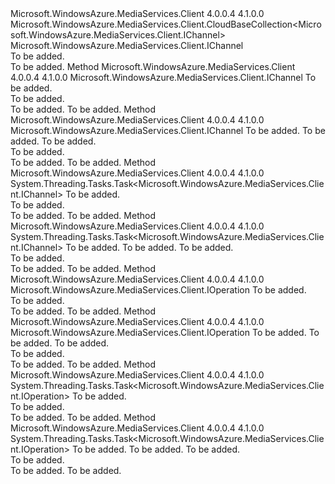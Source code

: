 <Type Name="ChannelBaseCollection" FullName="Microsoft.WindowsAzure.MediaServices.Client.ChannelBaseCollection">
  <TypeSignature Language="C#" Value="public sealed class ChannelBaseCollection : Microsoft.WindowsAzure.MediaServices.Client.CloudBaseCollection&lt;Microsoft.WindowsAzure.MediaServices.Client.IChannel&gt;" />
  <TypeSignature Language="ILAsm" Value=".class public auto ansi sealed beforefieldinit ChannelBaseCollection extends Microsoft.WindowsAzure.MediaServices.Client.CloudBaseCollection`1&lt;class Microsoft.WindowsAzure.MediaServices.Client.IChannel&gt;" />
  <TypeSignature Language="DocId" Value="T:Microsoft.WindowsAzure.MediaServices.Client.ChannelBaseCollection" />
  <TypeSignature Language="VB.NET" Value="Public NotInheritable Class ChannelBaseCollection&#xA;Inherits CloudBaseCollection(Of IChannel)" />
  <TypeSignature Language="F#" Value="type ChannelBaseCollection = class&#xA;    inherit CloudBaseCollection&lt;IChannel&gt;" />
  <AssemblyInfo>
    <AssemblyName>Microsoft.WindowsAzure.MediaServices.Client</AssemblyName>
    <AssemblyVersion>4.0.0.4</AssemblyVersion>
    <AssemblyVersion>4.1.0.0</AssemblyVersion>
  </AssemblyInfo>
  <Base>
    <BaseTypeName>Microsoft.WindowsAzure.MediaServices.Client.CloudBaseCollection&lt;Microsoft.WindowsAzure.MediaServices.Client.IChannel&gt;</BaseTypeName>
    <BaseTypeArguments>
      <BaseTypeArgument TypeParamName="T">Microsoft.WindowsAzure.MediaServices.Client.IChannel</BaseTypeArgument>
    </BaseTypeArguments>
  </Base>
  <Interfaces />
  <Docs>
    <summary>To be added.</summary>
    <remarks>To be added.</remarks>
  </Docs>
  <Members>
    <Member MemberName="Create">
      <MemberSignature Language="C#" Value="public Microsoft.WindowsAzure.MediaServices.Client.IChannel Create (Microsoft.WindowsAzure.MediaServices.Client.ChannelCreationOptions options);" />
      <MemberSignature Language="ILAsm" Value=".method public hidebysig instance class Microsoft.WindowsAzure.MediaServices.Client.IChannel Create(class Microsoft.WindowsAzure.MediaServices.Client.ChannelCreationOptions options) cil managed" />
      <MemberSignature Language="DocId" Value="M:Microsoft.WindowsAzure.MediaServices.Client.ChannelBaseCollection.Create(Microsoft.WindowsAzure.MediaServices.Client.ChannelCreationOptions)" />
      <MemberSignature Language="VB.NET" Value="Public Function Create (options As ChannelCreationOptions) As IChannel" />
      <MemberSignature Language="F#" Value="member this.Create : Microsoft.WindowsAzure.MediaServices.Client.ChannelCreationOptions -&gt; Microsoft.WindowsAzure.MediaServices.Client.IChannel" Usage="channelBaseCollection.Create options" />
      <MemberType>Method</MemberType>
      <AssemblyInfo>
        <AssemblyName>Microsoft.WindowsAzure.MediaServices.Client</AssemblyName>
        <AssemblyVersion>4.0.0.4</AssemblyVersion>
        <AssemblyVersion>4.1.0.0</AssemblyVersion>
      </AssemblyInfo>
      <ReturnValue>
        <ReturnType>Microsoft.WindowsAzure.MediaServices.Client.IChannel</ReturnType>
      </ReturnValue>
      <Parameters>
        <Parameter Name="options" Type="Microsoft.WindowsAzure.MediaServices.Client.ChannelCreationOptions" />
      </Parameters>
      <Docs>
        <param name="options">To be added.</param>
        <summary>To be added.</summary>
        <returns>To be added.</returns>
        <remarks>To be added.</remarks>
      </Docs>
    </Member>
    <Member MemberName="Create">
      <MemberSignature Language="C#" Value="public Microsoft.WindowsAzure.MediaServices.Client.IChannel Create (string name, Microsoft.WindowsAzure.MediaServices.Client.StreamingProtocol inputProtocol, System.Collections.Generic.IEnumerable&lt;Microsoft.WindowsAzure.MediaServices.Client.IPRange&gt; inputIPAllowList);" />
      <MemberSignature Language="ILAsm" Value=".method public hidebysig instance class Microsoft.WindowsAzure.MediaServices.Client.IChannel Create(string name, valuetype Microsoft.WindowsAzure.MediaServices.Client.StreamingProtocol inputProtocol, class System.Collections.Generic.IEnumerable`1&lt;class Microsoft.WindowsAzure.MediaServices.Client.IPRange&gt; inputIPAllowList) cil managed" />
      <MemberSignature Language="DocId" Value="M:Microsoft.WindowsAzure.MediaServices.Client.ChannelBaseCollection.Create(System.String,Microsoft.WindowsAzure.MediaServices.Client.StreamingProtocol,System.Collections.Generic.IEnumerable{Microsoft.WindowsAzure.MediaServices.Client.IPRange})" />
      <MemberSignature Language="VB.NET" Value="Public Function Create (name As String, inputProtocol As StreamingProtocol, inputIPAllowList As IEnumerable(Of IPRange)) As IChannel" />
      <MemberSignature Language="F#" Value="member this.Create : string * Microsoft.WindowsAzure.MediaServices.Client.StreamingProtocol * seq&lt;Microsoft.WindowsAzure.MediaServices.Client.IPRange&gt; -&gt; Microsoft.WindowsAzure.MediaServices.Client.IChannel" Usage="channelBaseCollection.Create (name, inputProtocol, inputIPAllowList)" />
      <MemberType>Method</MemberType>
      <AssemblyInfo>
        <AssemblyName>Microsoft.WindowsAzure.MediaServices.Client</AssemblyName>
        <AssemblyVersion>4.0.0.4</AssemblyVersion>
        <AssemblyVersion>4.1.0.0</AssemblyVersion>
      </AssemblyInfo>
      <ReturnValue>
        <ReturnType>Microsoft.WindowsAzure.MediaServices.Client.IChannel</ReturnType>
      </ReturnValue>
      <Parameters>
        <Parameter Name="name" Type="System.String" />
        <Parameter Name="inputProtocol" Type="Microsoft.WindowsAzure.MediaServices.Client.StreamingProtocol" />
        <Parameter Name="inputIPAllowList" Type="System.Collections.Generic.IEnumerable&lt;Microsoft.WindowsAzure.MediaServices.Client.IPRange&gt;" />
      </Parameters>
      <Docs>
        <param name="name">To be added.</param>
        <param name="inputProtocol">To be added.</param>
        <param name="inputIPAllowList">To be added.</param>
        <summary>To be added.</summary>
        <returns>To be added.</returns>
        <remarks>To be added.</remarks>
      </Docs>
    </Member>
    <Member MemberName="CreateAsync">
      <MemberSignature Language="C#" Value="public System.Threading.Tasks.Task&lt;Microsoft.WindowsAzure.MediaServices.Client.IChannel&gt; CreateAsync (Microsoft.WindowsAzure.MediaServices.Client.ChannelCreationOptions options);" />
      <MemberSignature Language="ILAsm" Value=".method public hidebysig instance class System.Threading.Tasks.Task`1&lt;class Microsoft.WindowsAzure.MediaServices.Client.IChannel&gt; CreateAsync(class Microsoft.WindowsAzure.MediaServices.Client.ChannelCreationOptions options) cil managed" />
      <MemberSignature Language="DocId" Value="M:Microsoft.WindowsAzure.MediaServices.Client.ChannelBaseCollection.CreateAsync(Microsoft.WindowsAzure.MediaServices.Client.ChannelCreationOptions)" />
      <MemberSignature Language="VB.NET" Value="Public Function CreateAsync (options As ChannelCreationOptions) As Task(Of IChannel)" />
      <MemberSignature Language="F#" Value="member this.CreateAsync : Microsoft.WindowsAzure.MediaServices.Client.ChannelCreationOptions -&gt; System.Threading.Tasks.Task&lt;Microsoft.WindowsAzure.MediaServices.Client.IChannel&gt;" Usage="channelBaseCollection.CreateAsync options" />
      <MemberType>Method</MemberType>
      <AssemblyInfo>
        <AssemblyName>Microsoft.WindowsAzure.MediaServices.Client</AssemblyName>
        <AssemblyVersion>4.0.0.4</AssemblyVersion>
        <AssemblyVersion>4.1.0.0</AssemblyVersion>
      </AssemblyInfo>
      <ReturnValue>
        <ReturnType>System.Threading.Tasks.Task&lt;Microsoft.WindowsAzure.MediaServices.Client.IChannel&gt;</ReturnType>
      </ReturnValue>
      <Parameters>
        <Parameter Name="options" Type="Microsoft.WindowsAzure.MediaServices.Client.ChannelCreationOptions" />
      </Parameters>
      <Docs>
        <param name="options">To be added.</param>
        <summary>To be added.</summary>
        <returns>To be added.</returns>
        <remarks>To be added.</remarks>
      </Docs>
    </Member>
    <Member MemberName="CreateAsync">
      <MemberSignature Language="C#" Value="public System.Threading.Tasks.Task&lt;Microsoft.WindowsAzure.MediaServices.Client.IChannel&gt; CreateAsync (string name, Microsoft.WindowsAzure.MediaServices.Client.StreamingProtocol inputProtocol, System.Collections.Generic.IEnumerable&lt;Microsoft.WindowsAzure.MediaServices.Client.IPRange&gt; inputIPAllowList);" />
      <MemberSignature Language="ILAsm" Value=".method public hidebysig instance class System.Threading.Tasks.Task`1&lt;class Microsoft.WindowsAzure.MediaServices.Client.IChannel&gt; CreateAsync(string name, valuetype Microsoft.WindowsAzure.MediaServices.Client.StreamingProtocol inputProtocol, class System.Collections.Generic.IEnumerable`1&lt;class Microsoft.WindowsAzure.MediaServices.Client.IPRange&gt; inputIPAllowList) cil managed" />
      <MemberSignature Language="DocId" Value="M:Microsoft.WindowsAzure.MediaServices.Client.ChannelBaseCollection.CreateAsync(System.String,Microsoft.WindowsAzure.MediaServices.Client.StreamingProtocol,System.Collections.Generic.IEnumerable{Microsoft.WindowsAzure.MediaServices.Client.IPRange})" />
      <MemberSignature Language="VB.NET" Value="Public Function CreateAsync (name As String, inputProtocol As StreamingProtocol, inputIPAllowList As IEnumerable(Of IPRange)) As Task(Of IChannel)" />
      <MemberSignature Language="F#" Value="member this.CreateAsync : string * Microsoft.WindowsAzure.MediaServices.Client.StreamingProtocol * seq&lt;Microsoft.WindowsAzure.MediaServices.Client.IPRange&gt; -&gt; System.Threading.Tasks.Task&lt;Microsoft.WindowsAzure.MediaServices.Client.IChannel&gt;" Usage="channelBaseCollection.CreateAsync (name, inputProtocol, inputIPAllowList)" />
      <MemberType>Method</MemberType>
      <AssemblyInfo>
        <AssemblyName>Microsoft.WindowsAzure.MediaServices.Client</AssemblyName>
        <AssemblyVersion>4.0.0.4</AssemblyVersion>
        <AssemblyVersion>4.1.0.0</AssemblyVersion>
      </AssemblyInfo>
      <ReturnValue>
        <ReturnType>System.Threading.Tasks.Task&lt;Microsoft.WindowsAzure.MediaServices.Client.IChannel&gt;</ReturnType>
      </ReturnValue>
      <Parameters>
        <Parameter Name="name" Type="System.String" />
        <Parameter Name="inputProtocol" Type="Microsoft.WindowsAzure.MediaServices.Client.StreamingProtocol" />
        <Parameter Name="inputIPAllowList" Type="System.Collections.Generic.IEnumerable&lt;Microsoft.WindowsAzure.MediaServices.Client.IPRange&gt;" />
      </Parameters>
      <Docs>
        <param name="name">To be added.</param>
        <param name="inputProtocol">To be added.</param>
        <param name="inputIPAllowList">To be added.</param>
        <summary>To be added.</summary>
        <returns>To be added.</returns>
        <remarks>To be added.</remarks>
      </Docs>
    </Member>
    <Member MemberName="SendCreateOperation">
      <MemberSignature Language="C#" Value="public Microsoft.WindowsAzure.MediaServices.Client.IOperation SendCreateOperation (Microsoft.WindowsAzure.MediaServices.Client.ChannelCreationOptions options);" />
      <MemberSignature Language="ILAsm" Value=".method public hidebysig instance class Microsoft.WindowsAzure.MediaServices.Client.IOperation SendCreateOperation(class Microsoft.WindowsAzure.MediaServices.Client.ChannelCreationOptions options) cil managed" />
      <MemberSignature Language="DocId" Value="M:Microsoft.WindowsAzure.MediaServices.Client.ChannelBaseCollection.SendCreateOperation(Microsoft.WindowsAzure.MediaServices.Client.ChannelCreationOptions)" />
      <MemberSignature Language="VB.NET" Value="Public Function SendCreateOperation (options As ChannelCreationOptions) As IOperation" />
      <MemberSignature Language="F#" Value="member this.SendCreateOperation : Microsoft.WindowsAzure.MediaServices.Client.ChannelCreationOptions -&gt; Microsoft.WindowsAzure.MediaServices.Client.IOperation" Usage="channelBaseCollection.SendCreateOperation options" />
      <MemberType>Method</MemberType>
      <AssemblyInfo>
        <AssemblyName>Microsoft.WindowsAzure.MediaServices.Client</AssemblyName>
        <AssemblyVersion>4.0.0.4</AssemblyVersion>
        <AssemblyVersion>4.1.0.0</AssemblyVersion>
      </AssemblyInfo>
      <ReturnValue>
        <ReturnType>Microsoft.WindowsAzure.MediaServices.Client.IOperation</ReturnType>
      </ReturnValue>
      <Parameters>
        <Parameter Name="options" Type="Microsoft.WindowsAzure.MediaServices.Client.ChannelCreationOptions" />
      </Parameters>
      <Docs>
        <param name="options">To be added.</param>
        <summary>To be added.</summary>
        <returns>To be added.</returns>
        <remarks>To be added.</remarks>
      </Docs>
    </Member>
    <Member MemberName="SendCreateOperation">
      <MemberSignature Language="C#" Value="public Microsoft.WindowsAzure.MediaServices.Client.IOperation SendCreateOperation (string name, Microsoft.WindowsAzure.MediaServices.Client.StreamingProtocol inputProtocol, System.Collections.Generic.IEnumerable&lt;Microsoft.WindowsAzure.MediaServices.Client.IPRange&gt; inputIPAllowList);" />
      <MemberSignature Language="ILAsm" Value=".method public hidebysig instance class Microsoft.WindowsAzure.MediaServices.Client.IOperation SendCreateOperation(string name, valuetype Microsoft.WindowsAzure.MediaServices.Client.StreamingProtocol inputProtocol, class System.Collections.Generic.IEnumerable`1&lt;class Microsoft.WindowsAzure.MediaServices.Client.IPRange&gt; inputIPAllowList) cil managed" />
      <MemberSignature Language="DocId" Value="M:Microsoft.WindowsAzure.MediaServices.Client.ChannelBaseCollection.SendCreateOperation(System.String,Microsoft.WindowsAzure.MediaServices.Client.StreamingProtocol,System.Collections.Generic.IEnumerable{Microsoft.WindowsAzure.MediaServices.Client.IPRange})" />
      <MemberSignature Language="VB.NET" Value="Public Function SendCreateOperation (name As String, inputProtocol As StreamingProtocol, inputIPAllowList As IEnumerable(Of IPRange)) As IOperation" />
      <MemberSignature Language="F#" Value="member this.SendCreateOperation : string * Microsoft.WindowsAzure.MediaServices.Client.StreamingProtocol * seq&lt;Microsoft.WindowsAzure.MediaServices.Client.IPRange&gt; -&gt; Microsoft.WindowsAzure.MediaServices.Client.IOperation" Usage="channelBaseCollection.SendCreateOperation (name, inputProtocol, inputIPAllowList)" />
      <MemberType>Method</MemberType>
      <AssemblyInfo>
        <AssemblyName>Microsoft.WindowsAzure.MediaServices.Client</AssemblyName>
        <AssemblyVersion>4.0.0.4</AssemblyVersion>
        <AssemblyVersion>4.1.0.0</AssemblyVersion>
      </AssemblyInfo>
      <ReturnValue>
        <ReturnType>Microsoft.WindowsAzure.MediaServices.Client.IOperation</ReturnType>
      </ReturnValue>
      <Parameters>
        <Parameter Name="name" Type="System.String" />
        <Parameter Name="inputProtocol" Type="Microsoft.WindowsAzure.MediaServices.Client.StreamingProtocol" />
        <Parameter Name="inputIPAllowList" Type="System.Collections.Generic.IEnumerable&lt;Microsoft.WindowsAzure.MediaServices.Client.IPRange&gt;" />
      </Parameters>
      <Docs>
        <param name="name">To be added.</param>
        <param name="inputProtocol">To be added.</param>
        <param name="inputIPAllowList">To be added.</param>
        <summary>To be added.</summary>
        <returns>To be added.</returns>
        <remarks>To be added.</remarks>
      </Docs>
    </Member>
    <Member MemberName="SendCreateOperationAsync">
      <MemberSignature Language="C#" Value="public System.Threading.Tasks.Task&lt;Microsoft.WindowsAzure.MediaServices.Client.IOperation&gt; SendCreateOperationAsync (Microsoft.WindowsAzure.MediaServices.Client.ChannelCreationOptions options);" />
      <MemberSignature Language="ILAsm" Value=".method public hidebysig instance class System.Threading.Tasks.Task`1&lt;class Microsoft.WindowsAzure.MediaServices.Client.IOperation&gt; SendCreateOperationAsync(class Microsoft.WindowsAzure.MediaServices.Client.ChannelCreationOptions options) cil managed" />
      <MemberSignature Language="DocId" Value="M:Microsoft.WindowsAzure.MediaServices.Client.ChannelBaseCollection.SendCreateOperationAsync(Microsoft.WindowsAzure.MediaServices.Client.ChannelCreationOptions)" />
      <MemberSignature Language="VB.NET" Value="Public Function SendCreateOperationAsync (options As ChannelCreationOptions) As Task(Of IOperation)" />
      <MemberSignature Language="F#" Value="member this.SendCreateOperationAsync : Microsoft.WindowsAzure.MediaServices.Client.ChannelCreationOptions -&gt; System.Threading.Tasks.Task&lt;Microsoft.WindowsAzure.MediaServices.Client.IOperation&gt;" Usage="channelBaseCollection.SendCreateOperationAsync options" />
      <MemberType>Method</MemberType>
      <AssemblyInfo>
        <AssemblyName>Microsoft.WindowsAzure.MediaServices.Client</AssemblyName>
        <AssemblyVersion>4.0.0.4</AssemblyVersion>
        <AssemblyVersion>4.1.0.0</AssemblyVersion>
      </AssemblyInfo>
      <ReturnValue>
        <ReturnType>System.Threading.Tasks.Task&lt;Microsoft.WindowsAzure.MediaServices.Client.IOperation&gt;</ReturnType>
      </ReturnValue>
      <Parameters>
        <Parameter Name="options" Type="Microsoft.WindowsAzure.MediaServices.Client.ChannelCreationOptions" />
      </Parameters>
      <Docs>
        <param name="options">To be added.</param>
        <summary>To be added.</summary>
        <returns>To be added.</returns>
        <remarks>To be added.</remarks>
      </Docs>
    </Member>
    <Member MemberName="SendCreateOperationAsync">
      <MemberSignature Language="C#" Value="public System.Threading.Tasks.Task&lt;Microsoft.WindowsAzure.MediaServices.Client.IOperation&gt; SendCreateOperationAsync (string name, Microsoft.WindowsAzure.MediaServices.Client.StreamingProtocol inputProtocol, System.Collections.Generic.IEnumerable&lt;Microsoft.WindowsAzure.MediaServices.Client.IPRange&gt; inputIPAllowList);" />
      <MemberSignature Language="ILAsm" Value=".method public hidebysig instance class System.Threading.Tasks.Task`1&lt;class Microsoft.WindowsAzure.MediaServices.Client.IOperation&gt; SendCreateOperationAsync(string name, valuetype Microsoft.WindowsAzure.MediaServices.Client.StreamingProtocol inputProtocol, class System.Collections.Generic.IEnumerable`1&lt;class Microsoft.WindowsAzure.MediaServices.Client.IPRange&gt; inputIPAllowList) cil managed" />
      <MemberSignature Language="DocId" Value="M:Microsoft.WindowsAzure.MediaServices.Client.ChannelBaseCollection.SendCreateOperationAsync(System.String,Microsoft.WindowsAzure.MediaServices.Client.StreamingProtocol,System.Collections.Generic.IEnumerable{Microsoft.WindowsAzure.MediaServices.Client.IPRange})" />
      <MemberSignature Language="VB.NET" Value="Public Function SendCreateOperationAsync (name As String, inputProtocol As StreamingProtocol, inputIPAllowList As IEnumerable(Of IPRange)) As Task(Of IOperation)" />
      <MemberSignature Language="F#" Value="member this.SendCreateOperationAsync : string * Microsoft.WindowsAzure.MediaServices.Client.StreamingProtocol * seq&lt;Microsoft.WindowsAzure.MediaServices.Client.IPRange&gt; -&gt; System.Threading.Tasks.Task&lt;Microsoft.WindowsAzure.MediaServices.Client.IOperation&gt;" Usage="channelBaseCollection.SendCreateOperationAsync (name, inputProtocol, inputIPAllowList)" />
      <MemberType>Method</MemberType>
      <AssemblyInfo>
        <AssemblyName>Microsoft.WindowsAzure.MediaServices.Client</AssemblyName>
        <AssemblyVersion>4.0.0.4</AssemblyVersion>
        <AssemblyVersion>4.1.0.0</AssemblyVersion>
      </AssemblyInfo>
      <ReturnValue>
        <ReturnType>System.Threading.Tasks.Task&lt;Microsoft.WindowsAzure.MediaServices.Client.IOperation&gt;</ReturnType>
      </ReturnValue>
      <Parameters>
        <Parameter Name="name" Type="System.String" />
        <Parameter Name="inputProtocol" Type="Microsoft.WindowsAzure.MediaServices.Client.StreamingProtocol" />
        <Parameter Name="inputIPAllowList" Type="System.Collections.Generic.IEnumerable&lt;Microsoft.WindowsAzure.MediaServices.Client.IPRange&gt;" />
      </Parameters>
      <Docs>
        <param name="name">To be added.</param>
        <param name="inputProtocol">To be added.</param>
        <param name="inputIPAllowList">To be added.</param>
        <summary>To be added.</summary>
        <returns>To be added.</returns>
        <remarks>To be added.</remarks>
      </Docs>
    </Member>
  </Members>
</Type>